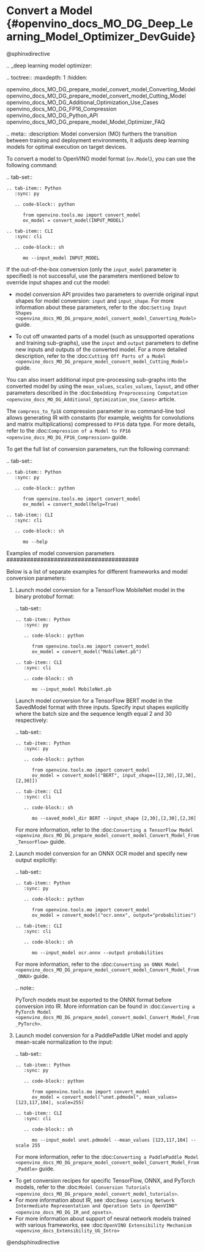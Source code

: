 # Convert a Model {#openvino_docs_MO_DG_Deep_Learning_Model_Optimizer_DevGuide}

@sphinxdirective

.. _deep learning model optimizer:

.. toctree::
   :maxdepth: 1
   :hidden:

   openvino_docs_MO_DG_prepare_model_convert_model_Converting_Model
   openvino_docs_MO_DG_prepare_model_convert_model_Cutting_Model
   openvino_docs_MO_DG_Additional_Optimization_Use_Cases
   openvino_docs_MO_DG_FP16_Compression
   openvino_docs_MO_DG_Python_API
   openvino_docs_MO_DG_prepare_model_Model_Optimizer_FAQ

.. meta::
   :description: Model conversion (MO) furthers the transition between training and 
                 deployment environments, it adjusts deep learning models for 
                 optimal execution on target devices.


To convert a model to OpenVINO model format (``ov.Model``), you can use the following command:

.. tab-set::

    .. tab-item:: Python
       :sync: py

       .. code-block:: python

          from openvino.tools.mo import convert_model
          ov_model = convert_model(INPUT_MODEL)

    .. tab-item:: CLI
       :sync: cli

       .. code-block:: sh

          mo --input_model INPUT_MODEL


If the out-of-the-box conversion (only the ``input_model`` parameter is specified) is not successful, use the parameters mentioned below to override input shapes and cut the model:

- model conversion API provides two parameters to override original input shapes for model conversion: ``input`` and ``input_shape``.
For more information about these parameters, refer to the :doc:`Setting Input Shapes <openvino_docs_MO_DG_prepare_model_convert_model_Converting_Model>` guide.

- To cut off unwanted parts of a model (such as unsupported operations and training sub-graphs),
use the ``input`` and ``output`` parameters to define new inputs and outputs of the converted model.
For a more detailed description, refer to the :doc:`Cutting Off Parts of a Model <openvino_docs_MO_DG_prepare_model_convert_model_Cutting_Model>` guide.

You can also insert additional input pre-processing sub-graphs into the converted model by using
the ``mean_values``, ``scales_values``, ``layout``, and other parameters described
in the :doc:`Embedding Preprocessing Computation <openvino_docs_MO_DG_Additional_Optimization_Use_Cases>` article.

The ``compress_to_fp16`` compression parameter in ``mo`` command-line tool allows generating IR with constants (for example, weights for convolutions and matrix multiplications) compressed to ``FP16`` data type. For more details, refer to the :doc:`Compression of a Model to FP16 <openvino_docs_MO_DG_FP16_Compression>` guide.

To get the full list of conversion parameters, run the following command:

.. tab-set::

    .. tab-item:: Python
       :sync: py

       .. code-block:: python

          from openvino.tools.mo import convert_model
          ov_model = convert_model(help=True)

    .. tab-item:: CLI
       :sync: cli

       .. code-block:: sh

          mo --help


Examples of model conversion parameters
#######################################

Below is a list of separate examples for different frameworks and model conversion parameters:

1. Launch model conversion for a TensorFlow MobileNet model in the binary protobuf format:

   .. tab-set::

       .. tab-item:: Python
          :sync: py

          .. code-block:: python

             from openvino.tools.mo import convert_model
             ov_model = convert_model("MobileNet.pb")

       .. tab-item:: CLI
          :sync: cli

          .. code-block:: sh

             mo --input_model MobileNet.pb


   Launch model conversion for a TensorFlow BERT model in the SavedModel format with three inputs. Specify input shapes explicitly where the batch size and the sequence length equal 2 and 30 respectively:

   .. tab-set::

       .. tab-item:: Python
          :sync: py

          .. code-block:: python

             from openvino.tools.mo import convert_model
             ov_model = convert_model("BERT", input_shape=[[2,30],[2,30],[2,30]])

       .. tab-item:: CLI
          :sync: cli

          .. code-block:: sh

             mo --saved_model_dir BERT --input_shape [2,30],[2,30],[2,30]


   For more information, refer to the :doc:`Converting a TensorFlow Model <openvino_docs_MO_DG_prepare_model_convert_model_Convert_Model_From_TensorFlow>` guide.

2. Launch model conversion for an ONNX OCR model and specify new output explicitly:

   .. tab-set::

       .. tab-item:: Python
          :sync: py

          .. code-block:: python

             from openvino.tools.mo import convert_model
             ov_model = convert_model("ocr.onnx", output="probabilities")

       .. tab-item:: CLI
          :sync: cli

          .. code-block:: sh

             mo --input_model ocr.onnx --output probabilities


   For more information, refer to the :doc:`Converting an ONNX Model <openvino_docs_MO_DG_prepare_model_convert_model_Convert_Model_From_ONNX>` guide.

   .. note::

      PyTorch models must be exported to the ONNX format before conversion into IR. More information can be found in :doc:`Converting a PyTorch Model <openvino_docs_MO_DG_prepare_model_convert_model_Convert_Model_From_PyTorch>`.

3. Launch model conversion for a PaddlePaddle UNet model and apply mean-scale normalization to the input:

   .. tab-set::

       .. tab-item:: Python
          :sync: py

          .. code-block:: python

             from openvino.tools.mo import convert_model
             ov_model = convert_model("unet.pdmodel", mean_values=[123,117,104], scale=255)

       .. tab-item:: CLI
          :sync: cli

          .. code-block:: sh

             mo --input_model unet.pdmodel --mean_values [123,117,104] --scale 255


   For more information, refer to the :doc:`Converting a PaddlePaddle Model <openvino_docs_MO_DG_prepare_model_convert_model_Convert_Model_From_Paddle>` guide.

- To get conversion recipes for specific TensorFlow, ONNX, and PyTorch models, refer to the :doc:`Model Conversion Tutorials <openvino_docs_MO_DG_prepare_model_convert_model_tutorials>`.
- For more information about IR, see :doc:`Deep Learning Network Intermediate Representation and Operation Sets in OpenVINO™ <openvino_docs_MO_DG_IR_and_opsets>`.
- For more information about support of neural network models trained with various frameworks, see :doc:`OpenVINO Extensibility Mechanism <openvino_docs_Extensibility_UG_Intro>`

@endsphinxdirective
